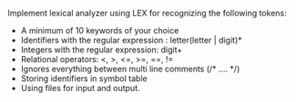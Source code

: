 Implement lexical analyzer using LEX for recognizing the following tokens:

+ A minimum of 10 keywords of your choice
+ Identifiers with the regular expression : letter(letter | digit)*
+ Integers with the regular expression: digit+
+ Relational operators: <, >, <=, >=, ==, !=
+ Ignores everything between multi line comments (/* .... */)
+ Storing identifiers in symbol table
+ Using files for input and output.
